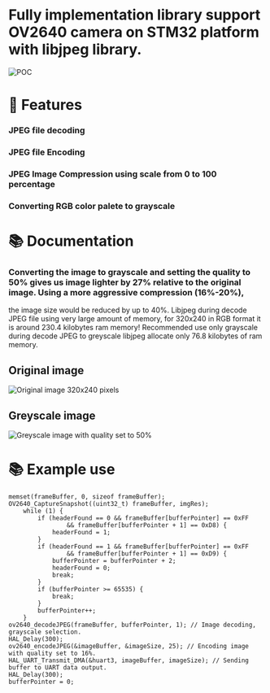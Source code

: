 # Fully implementation library support OV2640 camera on STM32 platform with libjpeg library.
![POC](https://raw.githubusercontent.com/SimpleMethod/STM32-OV2640/master/readme/6.png)


# 🚀 Features
### JPEG file decoding
### JPEG file Encoding
### JPEG Image Compression using scale from 0 to 100 percentage
### Converting RGB color palete to grayscale

#  📚 Documentation

### Converting the image to grayscale and setting the quality to 50% gives us image lighter by 27% relative to the original image. Using a more aggressive compression (16%-20%), 
the image size would be reduced by up to 40%. Libjpeg during decode JPEG file using very large amount of memory, for 320x240 in RGB format it is around 230.4 kilobytes ram memory!
Recommended use only grayscale during decode JPEG to greyscale libjpeg allocate only 76.8 kilobytes of ram memory. 

## Original image
![Original image 320x240 pixels](https://raw.githubusercontent.com/SimpleMethod/STM32-OV2640/Imageoptimization/docs/color_default.jpg)
## Greyscale image
![Greyscale image with quality set to 50%](https://raw.githubusercontent.com/SimpleMethod/STM32-OV2640/Imageoptimization/docs/grey_50.jpg)



# 📚 Example use

	memset(frameBuffer, 0, sizeof frameBuffer);
	OV2640_CaptureSnapshot((uint32_t) frameBuffer, imgRes);
		while (1) {
			if (headerFound == 0 && frameBuffer[bufferPointer] == 0xFF
					&& frameBuffer[bufferPointer + 1] == 0xD8) {
				headerFound = 1;
			}
			if (headerFound == 1 && frameBuffer[bufferPointer] == 0xFF
					&& frameBuffer[bufferPointer + 1] == 0xD9) {
				bufferPointer = bufferPointer + 2;
				headerFound = 0;
				break;
			}
			if (bufferPointer >= 65535) {
				break;
			}
			bufferPointer++;
		}
	ov2640_decodeJPEG(frameBuffer, bufferPointer, 1); // Image decoding, grayscale selection.
	HAL_Delay(300);
	ov2640_encodeJPEG(&imageBuffer, &imageSize, 25); // Encoding image with quality set to 16%.
	HAL_UART_Transmit_DMA(&huart3, imageBuffer, imageSize); // Sending buffer to UART data output.
	HAL_Delay(300);
	bufferPointer = 0;
